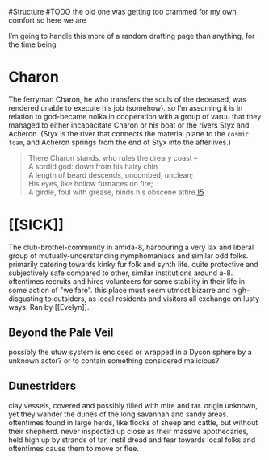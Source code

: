 #Structure #TODO 
the old one was getting too crammed for my own comfort so here we are

I’m going to handle this more of a random drafting page than anything, for the time being

# Charon
The ferryman Charon, he who transfers the souls of the deceased, was rendered unable to execute his job (somehow).
so I’m assuming it is in relation to god-became nolka in cooperation with a group of varuu that they managed to either incapacitate Charon or his boat or the rivers Styx and Acheron.
(Styx is the river that connects the material plane to the `cosmic foam`, and Acheron springs from the end of Styx into the afterlives.)

> There Charon stands, who rules the dreary coast –  
> A sordid god: down from his hairy chin  
> A length of beard descends, uncombed, unclean;  
> His eyes, like hollow furnaces on fire;  
> A girdle, foul with grease, binds his obscene attire.[15](https://en.wikipedia.org/wiki/Charon#cite_note-15)

# [[SICK]]
The club-brothel-community in amida-8, harbouring a very lax and liberal group of mutually-understanding nymphomaniacs and similar odd folks. primarily catering towards kinky fur folk and synth life. 
quite protective and subjectively safe compared to other, similar institutions around a-8.
oftentimes recruits and hires volunteers for some stability in their life in some action of "welfare".
this place must seem utmost bizarre and nigh-disgusting to outsiders, as local residents and visitors all exchange on lusty ways. 
Ran by [[Evelyn]]. 

## Beyond the Pale Veil
possibly the utuw system is enclosed or wrapped in a Dyson sphere by a unknown actor?
or to contain something considered malicious?

## Dunestriders
clay vessels, covered and possibly filled with mire and tar. origin unknown, yet they wander the dunes of the long savannah and sandy areas. oftentimes found in large herds, like flocks of sheep and cattle, but without their shepherd. 
never inspected up close as their massive apothecaries, held high up by strands of tar, instil dread and fear towards local folks and oftentimes cause them to move or flee.